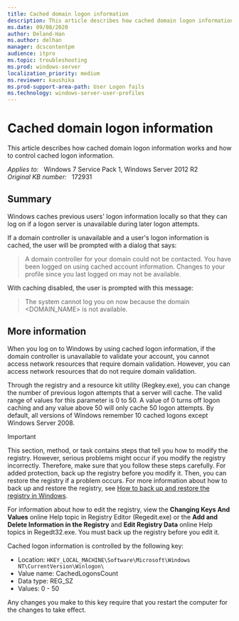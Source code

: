 ```yaml
---
title: Cached domain logon information
description: This article describes how cached domain logon information works and how to control cached logon information.
ms.date: 09/08/2020
author: Deland-Han
ms.author: delhan
manager: dcscontentpm
audience: itpro
ms.topic: troubleshooting
ms.prod: windows-server
localization_priority: medium
ms.reviewer: kaushika
ms.prod-support-area-path: User Logon fails
ms.technology: windows-server-user-profiles
---
```

# Cached domain logon information

This article describes how cached domain logon information works and how to control cached logon information.

_Applies to:_ &nbsp; Windows 7 Service Pack 1, Windows Server 2012 R2  
_Original KB number:_ &nbsp; 172931

## Summary

Windows caches previous users' logon information locally so that they can log on if a logon server is unavailable during later logon attempts.

If a domain controller is unavailable and a user's logon information is cached, the user will be prompted with a dialog that says:

> A domain controller for your domain could not be contacted. You have been logged on using cached account information. Changes to your profile since you last logged on may not be available.

With caching disabled, the user is prompted with this message:

> The system cannot log you on now because the domain <DOMAIN_NAME> is not available.

## More information

When you log on to Windows by using cached logon information, if the domain controller is unavailable to validate your account, you cannot access network resources that require domain validation. However, you can access network resources that do not require domain validation.

Through the registry and a resource kit utility (Regkey.exe), you can change the number of previous logon attempts that a server will cache. The valid range of values for this parameter is 0 to 50. A value of 0 turns off logon caching and any value above 50 will only cache 50 logon attempts. By default, all versions of Windows remember 10 cached logons except Windows Server 2008.

> [!IMPORTANT]
> This section, method, or task contains steps that tell you how to modify the registry. However, serious problems might occur if you modify the registry incorrectly. Therefore, make sure that you follow these steps carefully. For added protection, back up the registry before you modify it. Then, you can restore the registry if a problem occurs. For more information about how to back up and restore the registry, see [How to back up and restore the registry in Windows](https://support.microsoft.com/help/322756).

For information about how to edit the registry, view the **Changing Keys And Values** online Help topic in Registry Editor (Regedit.exe) or the **Add and Delete Information in the Registry** and **Edit Registry Data** online Help topics in Regedt32.exe. You must back up the registry before you edit it.

Cached logon information is controlled by the following key:

- Location: `HKEY_LOCAL_MACHINE\Software\Microsoft\Windows NT\CurrentVersion\Winlogon\`
- Value name: CachedLogonsCount
- Data type: REG_SZ
- Values: 0 - 50

Any changes you make to this key require that you restart the computer for the changes to take effect.
